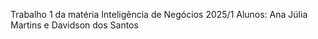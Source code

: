 Trabalho 1 da matéria Inteligência de Negócios 2025/1
Alunos: Ana Júlia Martins e Davidson dos Santos
